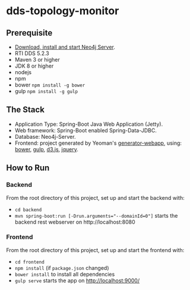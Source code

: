 # dds-topology-monitor

## Prerequisite
* [Download, install and start Neo4j Server](http://neo4j.com/download).
* RTI DDS 5.2.3
* Maven 3 or higher
* JDK 8 or higher
* nodejs
* npm
* bower `npm install -g bower`
* gulp `npm install -g gulp`

## The Stack
* Application Type: Spring-Boot Java Web Application (Jetty).
* Web framework: Spring-Boot enabled Spring-Data-JDBC.
* Database: Neo4j-Server.
* Frontend: project generated by Yeoman's [generator-webapp](https://github.com/yeoman/generator-webapp/blob/master/docs/README.md), using: [bower](https://bower.io/), [gulp](http://gulpjs.com/), [d3.js](https://d3js.org/), [jquery](https://jquery.com/).

## How to Run
### Backend
From the root directory of this project, set up and start the backend with:
* `cd backend`
* `mvn spring-boot:run [-Drun.arguments="--domainId=0"]` starts the backend rest webserver on http://localhost:8080

### Frontend
From the root directory of this project, set up and start the frontend with:
* `cd frontend`
* `npm install` (if `package.json` changed)
* `bower install` to install all dependencies
* `gulp serve` starts the app on [http://localhost:9000/](http://localhost:9000/)
